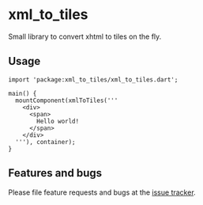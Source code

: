 # xml_to_tiles

Small library to convert xhtml to tiles on the fly.

## Usage

    import 'package:xml_to_tiles/xml_to_tiles.dart';

    main() {
      mountComponent(xmlToTiles('''
        <div>
          <span>
            Hello world!
          </span>
        </div>
      '''), container);
    }

## Features and bugs

Please file feature requests and bugs at the [issue tracker][tracker].

[tracker]: https://github.com/BookYourself/xml-to-tiles/issues
